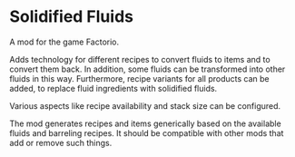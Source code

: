# Solidified Fluids
A mod for the game Factorio.

Adds technology for different recipes to convert fluids to items and to convert them back. In addition, some fluids can be transformed into other fluids in this way.
Furthermore, recipe variants for all products can be added, to replace fluid ingredients with solidified fluids.

Various aspects like recipe availability and stack size can be configured.

The mod generates recipes and items generically based on the available fluids and barreling recipes. It should be compatible with other mods that add or remove such things.
